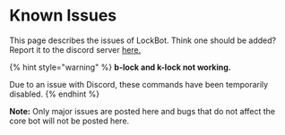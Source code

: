 # Known Issues

This page describes the issues of LockBot. Think one should be added? Report it to the discord server [here.](https://discord.gg/qJyJ5D6)

{% hint style="warning" %}
**b-lock and k-lock not working.**

Due to an issue with Discord, these commands have been temporarily disabled.
{% endhint %}

**Note:** Only major issues are posted here and bugs that do not affect the core bot will not be posted here.

